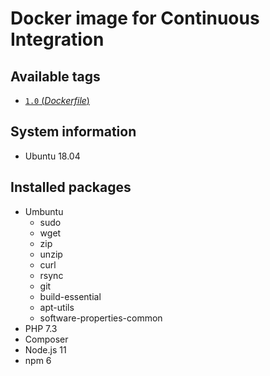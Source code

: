 # Docker image for Continuous Integration

## Available tags
- [`1.0` (_Dockerfile_)](https://github.com/philveloso/docker-ci-php-node/blob/master/Dockerfile)

## System information
  * Ubuntu 18.04

## Installed packages
  * Umbuntu
      * sudo 
      *  wget 
      * zip 
      * unzip 
      * curl 
      * rsync 
      * git 
      * build-essential 
      * apt-utils 
      * software-properties-common  
  * PHP 7.3
  * Composer
  * Node.js 11
  * npm 6

